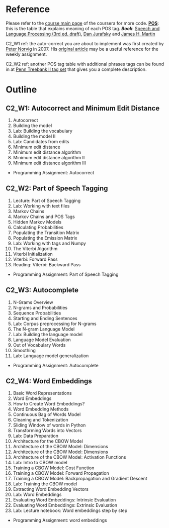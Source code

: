 # Reference
Please refer to the [course main page](https://www.coursera.org/learn/probabilistic-models-in-nlp/home/welcome) of the coursera for more code. 
[**POS**](https://www.ling.upenn.edu/courses/Fall_2003/ling001/penn_treebank_pos.html): this is the table that explains meaning of each POS tag.
***Book***: [Speech and Language Processing (3rd ed. draft)](https://web.stanford.edu/~jurafsky/slp3/), [Dan Jurafsky](http://web.stanford.edu/people/jurafsky/) and [James H. Martin](http://www.cs.colorado.edu/~martin/) 

C2_W1 ref: the auto-correct you are about to implement was first created by [Peter Norvig](https://en.wikipedia.org/wiki/Peter_Norvig) in 2007. His [original article](https://norvig.com/spell-correct.html) may be a useful reference for the weekly assignment.

C2_W2 ref: another POS tag table with additional phrases tags can be found in at [Penn Treebank II tag set](https://www.clips.uantwerpen.be/clips.bak/pages/mbsp-tags) that gives you a complete description.



# Outline
## C2_W1: Autocorrect and Minimum Edit Distance
1. Autocorrect
2. Building the model
3. Lab: Building the vocabulary
4. Building the model II
5. Lab: Candidates from edits
6. Minimum edit distance
7. Minimum edit distance algorithm
8. Minimum edit distance algorithm II
9. Minimum edit distance algorithm III
- Programming Assignment: Autocorrect

## C2_W2: Part of Speech Tagging
1. Lecture: Part of Speech Tagging
2. Lab: Working with text files
3. Markov Chains
4. Markov Chains and POS Tags
5. Hidden Markov Models
6. Calculating Probabilities
7. Populating the Transition Matrix
8. Populating the Emission Matrix
9. Lab: Working with tags and Numpy
10. The Viterbi Algorithm
11. Viterbi Initialization
12. Viterbi: Forward Pass
13. Reading: Viterbi: Backward Pass
- Programming Assignment: Part of Speech Tagging

## C2_W3: Autocomplete
1. N-Grams Overview
1. N-grams and Probabilities
1. Sequence Probabilities
1. Starting and Ending Sentences
1. Lab: Corpus preprocessing for N-grams
1. The N-gram Language Model
1. Lab: Building the language model
1. Language Model Evaluation
1. Out of Vocabulary Words
1. Smoothing
1. Lab: Language model generalization

- Programming Assignment: Autocomplete

## C2_W4: Word Embeddings
1. Basic Word Representations
1. Word Embeddings
1. How to Create Word Embeddings?
1. Word Embedding Methods
1. Continuous Bag of Words Model
1. Cleaning and Tokenization
1. Sliding Window of words in Python
1. Transforming Words into Vectors
1. Lab: Data Preparation
1. Architecture for the CBOW Model
1. Architecture of the CBOW Model: Dimensions
1. Architecture of the CBOW Model: Dimensions
1. Architecture of the CBOW Model: Activation Functions
1. Lab: Intro to CBOW model
1. Training a CBOW Model: Cost Function
1. Training a CBOW Model: Forward Propagation
1. Training a CBOW Model: Backpropagation and Gradient Descent
1. Lab: Training the CBOW model
1. Extracting Word Embedding Vectors
1. Lab: Word Embeddings
1. Evaluating Word Embeddings: Intrinsic Evaluation
1. Evaluating Word Embeddings: Extrinsic Evaluation
1. Lab: Lecture notebook: Word embeddings step by step

- Programming Assignment: word embeddings